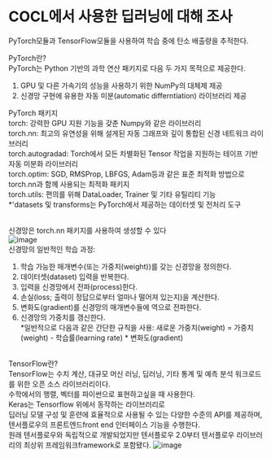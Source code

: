 # COCL에서 사용한 딥러닝에 대해 조사
PyTorch모듈과 TensorFlow모듈을 사용하여 학습 중에 탄소 배출량을 추적한다.

PyTorch란?<br/>
PyTorch는 Python 기반의 과학 연산 패키지로 다음 두 가지 목적으로 제공한다.<br/>
1. GPU 및 다른 가속기의 성능을 사용하기 위한 NumPy의 대체제 제공<br/>
2. 신경망 구현에 유용한 자동 미분(automatic differntiation) 라이브러리 제공<br/>

PyTorch 패키지<br/>
torch: 강력한 GPU 지원 기능을 갖춘 Numpy와 같은 라이브러리<br/>
torch.nn: 최고의 유연성을 위해 설게된 자동 그래프와 깊이 통합된 신경 네트워크 라이브러리<br/>
torch.autogradad: Torch에서 모든 차별화된 Tensor 작업을 지원하는 테이프 기반 자동 미분화 라이브러리<br/>
torch.optim: SGD, RMSProp, LBFGS, Adam등과 같은 표준 최적화 방법으로 torch.nn과 함께 사용되는 최적화 패키지<br/>
torch.utils: 편의를 위해 DataLoader, Trainer 및 기타 유틸리티 기능<br/>
*'datasets 및 transforms는 PyTorch에서 제공하는 데이터셋 및 전처리 도구<br/><br/>

신경망은 torch.nn 패키지를 사용하여 생성할 수 있다<br/>
![image](https://github.com/yewon0325/COCL-PVwatts/assets/147733678/f4953186-a7fb-4b9d-b735-73ef9644885a)
<br/>
신경망의 일반적인 학습 과정:<br/>
1. 학습 가능한 매개변수(또는 가중치(weight))를 갖는 신경망을 정의한다.<br/>
2. 데이터셋(dataset) 입력을 반복한다.<br/>
3. 입력을 신경망에서 전파(process)한다.<br/>
4. 손실(loss; 출력이 정답으로부터 얼마나 떨어져 있는지)을 계산한다.<br/>
5. 변화도(gradient)를 신경망의 매개변수들에 역으로 전파한다.<br/>
6. 신경망의 가중치를 갱신한다.<br/>
*일반적으로 다음과 같은 간단한 규칙을 사용: 새로운 가중치(weight) = 가중치(weight) - 학습률(learning rate) * 변화도(gradient)<br/><br/>

TensorFlow란?<br/>
TensorFlow는 수치 계산, 대규모 머신 러닝, 딥러닝, 기타 통계 및 예측 분석 워크로드를 위한 오픈 소스 라이브러리이다.<br/>
수학에서의 행렬, 벡터를 파이썬으로 표현하고싶을 때 사용한다.<br/>
Keras는 Tensorflow 위에서 동작하는 라이브러리로<br/>
딥러닝 모델 구성 및 훈련에 효율적으로 사용될 수 있는 다양한 수준의 API를 제공하며,<br/>
텐서플로우의 프론트엔드front end 인터페이스 기능을 수행한다.<br/>
원래 텐서플로우와 독립적으로 개발되었지만 텐서플로우 2.0부터 텐서플로우 라이브러리의 최상위 프레임워크framework로 포함됐다.
![image](https://github.com/yewon0325/COCL-PVwatts/assets/147733678/a8787245-bc30-4c76-8f12-c3c11ad0519f)

